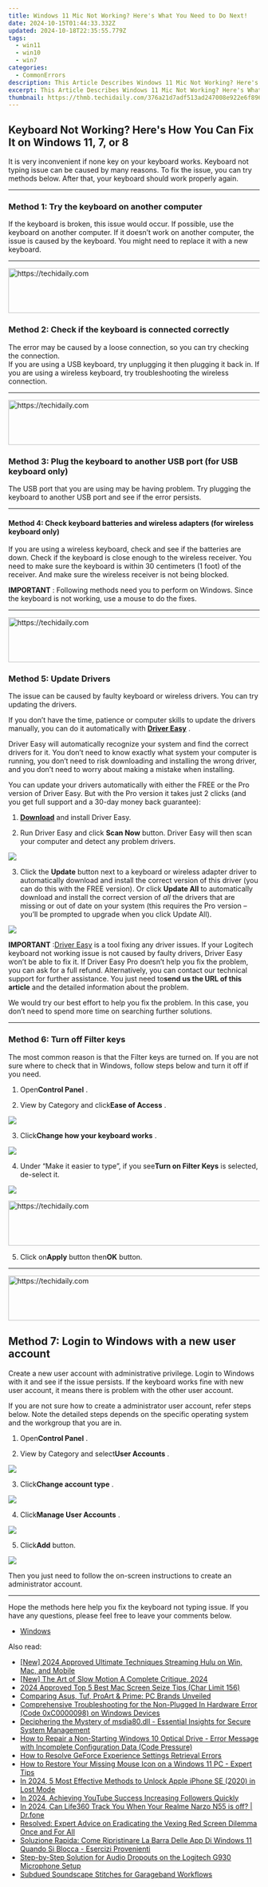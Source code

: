 ```yaml
---
title: Windows 11 Mic Not Working? Here's What You Need to Do Next!
date: 2024-10-15T01:44:33.332Z
updated: 2024-10-18T22:35:55.779Z
tags:
  - win11
  - win10
  - win7
categories:
  - CommonErrors
description: This Article Describes Windows 11 Mic Not Working? Here's What You Need to Do Next!
excerpt: This Article Describes Windows 11 Mic Not Working? Here's What You Need to Do Next!
thumbnail: https://thmb.techidaily.com/376a21d7adf513ad247008e922e6f8963a8f68fa243f110f1e6012bff2388fa5.jpg
---
```


## Keyboard Not Working? Here's How You Can Fix It on Windows 11, 7, or 8

It is very inconvenient if none key on your keyboard works. Keyboard not typing issue can be caused by many reasons. To fix the issue, you can try methods below. After that, your keyboard should work properly again.

---

### **Method 1: Try the keyboard on another computer**

 If the keyboard is broken, this issue would occur. If possible, use the keyboard on another computer. If it doesn’t work on another computer, the issue is caused by the keyboard. You might need to replace it with a new keyboard.

---

<!-- affiliate ads begin -->
<a href="https://appsumo.8odi.net/c/5597632/2100542/7443" target="_top" id="2100542">
  <img src="//a.impactradius-go.com/display-ad/7443-2100542" border="0" alt="https://techidaily.com" width="728" height="90"/>
</a>
<img height="0" width="0" src="https://appsumo.8odi.net/i/5597632/2100542/7443" style="position:absolute;visibility:hidden;" border="0" />
<!-- affiliate ads end -->

### **Method 2: Check if the keyboard is connected correctly**

 The error may be caused by a loose connection, so you can try checking the connection.  
 If you are using a USB keyboard, try unplugging it then plugging it back in.
 If you are using a wireless keyboard, try troubleshooting the wireless connection.

---

<!-- affiliate ads begin -->
<a href="https://appsumo.8odi.net/c/5597632/2043856/7443" target="_top" id="2043856">
  <img src="//a.impactradius-go.com/display-ad/7443-2043856" border="0" alt="https://techidaily.com" width="728" height="90"/>
</a>
<img height="0" width="0" src="https://appsumo.8odi.net/i/5597632/2043856/7443" style="position:absolute;visibility:hidden;" border="0" />
<!-- affiliate ads end -->

### **Method 3: Plug the keyboard to another USB port** (for USB keyboard only)

 The USB port that you are using may be having problem. Try plugging the keyboard to another USB port and see if the error persists.

---

#### **Method 4: Check keyboard batteries and wireless adapters** (for wireless keyboard only)

 If you are using a wireless keyboard, check and see if the batteries are down. Check if the keyboard is close enough to the wireless receiver. You need to make sure the keyboard is within 30 centimeters (1 foot) of the receiver. And make sure the wireless receiver is not being blocked.

**IMPORTANT** : Following methods need you to perform on Windows. Since the keyboard is not working, use a mouse to do the fixes.

---

<!-- affiliate ads begin -->
<a href="https://appsumo.8odi.net/c/5597632/2151894/7443" target="_top" id="2151894">
  <img src="//a.impactradius-go.com/display-ad/7443-2151894" border="0" alt="https://techidaily.com" width="728" height="90"/>
</a>
<img height="0" width="0" src="https://appsumo.8odi.net/i/5597632/2151894/7443" style="position:absolute;visibility:hidden;" border="0" />
<!-- affiliate ads end -->

### **Method 5: Update Drivers**

 The issue can be caused by faulty keyboard or wireless drivers. You can try updating the drivers.  

 If you don’t have the time, patience or computer skills to update the drivers manually, you can do it automatically with **[Driver Easy](https://tools.techidaily.com/drivereasy/download/)**  .

 Driver Easy will automatically recognize your system and find the correct drivers for it. You don’t need to know exactly what system your computer is running, you don’t need to risk downloading and installing the wrong driver, and you don’t need to worry about making a mistake when installing.

 You can update your drivers automatically with either the FREE or the Pro version of Driver Easy. But with the Pro version it takes just 2 clicks (and you get full support and a 30-day money back guarantee):

 1) **[Download](https://tools.techidaily.com/drivereasy/download/)**   and install Driver Easy.

 2) Run Driver Easy and click **Scan Now**   button. Driver Easy will then scan your computer and detect any problem drivers.

![](https://images.drivereasy.com/wp-content/uploads/2019/12/nvidia-driver-scan-1.jpg)

 3) Click the **Update** button next to a keyboard or wireless adapter driver to automatically download and install the correct version of this driver (you can do this with the FREE version). Or click **Update All**  to automatically download and install the correct version of _all_   the drivers that are missing or out of date on your system (this requires the Pro version – you’ll be prompted to upgrade when you click Update All).

![](https://images.drivereasy.com/wp-content/uploads/2019/12/nvidia-driver-update-2.jpg)

**IMPORTANT** :[Driver Easy](https://tools.techidaily.com/drivereasy/download/) is a tool fixing any driver issues. If your Logitech keyboard not working issue is not caused by faulty drivers, Driver Easy won’t be able to fix it. If Driver Easy Pro doesn’t help you fix the problem, you can ask for a full refund. Alternatively, you can contact our technical support for further assistance. You just need to**send us the URL of this article** and the detailed information about the problem.

 We would try our best effort to help you fix the problem. In this case, you don’t need to spend more time on searching further solutions.

---

### **Method 6: Turn off Filter keys**

 The most common reason is that the Filter keys are turned on. If you are not sure where to check that in Windows, follow steps below and turn it off if you need.

 1) Open**Control Panel** .

 2) View by Category and click**Ease of Access** .

![](https://images.drivereasy.com/wp-content/uploads/2017/03/img_58db5b2ae799b.jpg)

 3) Click**Change how your keyboard works** .

![](https://images.drivereasy.com/wp-content/uploads/2017/03/img_58db5b510dd3a.jpg)

 4) Under “Make it easier to type”, if you see**Turn on Filter Keys** is selected, de-select it.

![](https://images.drivereasy.com/wp-content/uploads/2017/03/img_58db5cdb2d390.png)

<!-- affiliate ads begin -->
<a href="https://aligracehair.sjv.io/c/5597632/1934292/19272" target="_top" id="1934292">
  <img src="//a.impactradius-go.com/display-ad/19272-1934292" border="0" alt="https://techidaily.com" width="728" height="90"/>
</a>
<img height="0" width="0" src="https://aligracehair.sjv.io/i/5597632/1934292/19272" style="position:absolute;visibility:hidden;" border="0" />
<!-- affiliate ads end -->

 5) Click on**Apply** button then**OK** button.

---

<!-- affiliate ads begin -->
<a href="https://appsumo.8odi.net/c/5597632/2130891/7443" target="_top" id="2130891">
  <img src="//a.impactradius-go.com/display-ad/7443-2130891" border="0" alt="https://techidaily.com" width="728" height="90"/>
</a>
<img height="0" width="0" src="https://appsumo.8odi.net/i/5597632/2130891/7443" style="position:absolute;visibility:hidden;" border="0" />
<!-- affiliate ads end -->

## **Method 7: Login to Windows with a new user account**

 Create a new user account with administrative privilege. Login to Windows with it and see if the issue persists. If the keyboard works fine with new user account, it means there is problem with the other user account.

 If you are not sure how to create a administrator user account, refer steps below. Note the detailed steps depends on the specific operating system and the workgroup that you are in.

 1) Open**Control Panel** .

 2) View by Category and select**User Accounts** .

![](https://images.drivereasy.com/wp-content/uploads/2017/03/img_58db6655aa8f2.jpg)

 3) Click**Change account type** .

![](https://images.drivereasy.com/wp-content/uploads/2017/03/img_58db6699eb94c.jpg)

 4) Click**Manage User Accounts** .

![](https://images.drivereasy.com/wp-content/uploads/2017/03/img_58db66af713c8.jpg)

 5) Click**Add** button.

![](https://images.drivereasy.com/wp-content/uploads/2017/03/img_58db6701387b9.png)

 Then you just need to follow the on-screen instructions to create an administrator account.

---

 Hope the methods here help you fix the keyboard not typing issue. If you have any questions, please feel free to leave your comments below.

* [Windows](https://tools.techidaily.com/drivereasy/download/)

<ins class="adsbygoogle"
     style="display:block"
     data-ad-format="autorelaxed"
     data-ad-client="ca-pub-7571918770474297"
     data-ad-slot="1223367746"></ins>

<ins class="adsbygoogle"
     style="display:block"
     data-ad-client="ca-pub-7571918770474297"
     data-ad-slot="8358498916"
     data-ad-format="auto"
     data-full-width-responsive="true"></ins>

<span class="atpl-alsoreadstyle">Also read:</span>
<div><ul>
<li><a href="https://digital-screen-recording.techidaily.com/new-2024-approved-ultimate-techniques-streaming-hulu-on-win-mac-and-mobile/"><u>[New] 2024 Approved Ultimate Techniques Streaming Hulu on Win, Mac, and Mobile</u></a></li>
<li><a href="https://some-approaches.techidaily.com/new-the-art-of-slow-motion-a-complete-critique-2024/"><u>[New] The Art of Slow Motion A Complete Critique, 2024</u></a></li>
<li><a href="https://screen-mirroring-recording.techidaily.com/2024-approved-top-5-best-mac-screen-seize-tips-char-limit-156/"><u>2024 Approved Top 5 Best Mac Screen Seize Tips (Char Limit 156)</u></a></li>
<li><a href="https://games-able.techidaily.com/comparing-asus-tuf-proart-and-prime-pc-brands-unveiled/"><u>Comparing Asus, Tuf, ProArt & Prime: PC Brands Unveiled</u></a></li>
<li><a href="https://common-error.techidaily.com/comprehensive-troubleshooting-for-the-non-plugged-in-hardware-error-code-0xc0000098-on-windows-devices/"><u>Comprehensive Troubleshooting for the Non-Plugged In Hardware Error (Code 0xC0000098) on Windows Devices</u></a></li>
<li><a href="https://common-error.techidaily.com/deciphering-the-mystery-of-msdia80dll-essential-insights-for-secure-system-management/"><u>Deciphering the Mystery of msdia80.dll - Essential Insights for Secure System Management</u></a></li>
<li><a href="https://common-error.techidaily.com/how-to-repair-a-non-starting-windows-10-optical-drive-error-message-with-incomplete-configuration-data-code-pressure/"><u>How to Repair a Non-Starting Windows 10 Optical Drive - Error Message with Incomplete Configuration Data (Code Pressure)</u></a></li>
<li><a href="https://common-error.techidaily.com/how-to-resolve-geforce-experience-settings-retrieval-errors/"><u>How to Resolve GeForce Experience Settings Retrieval Errors</u></a></li>
<li><a href="https://common-error.techidaily.com/how-to-restore-your-missing-mouse-icon-on-a-windows-11-pc-expert-tips/"><u>How to Restore Your Missing Mouse Icon on a Windows 11 PC - Expert Tips</u></a></li>
<li><a href="https://ios-unlock.techidaily.com/in-2024-5-most-effective-methods-to-unlock-apple-iphone-se-2020-in-lost-mode-by-drfone-ios/"><u>In 2024, 5 Most Effective Methods to Unlock Apple iPhone SE (2020) in Lost Mode</u></a></li>
<li><a href="https://vp-tips.techidaily.com/in-2024-achieving-youtube-success-increasing-followers-quickly/"><u>In 2024, Achieving YouTube Success Increasing Followers Quickly</u></a></li>
<li><a href="https://fake-location.techidaily.com/in-2024-can-life360-track-you-when-your-realme-narzo-n55-is-off-drfone-by-drfone-virtual-android/"><u>In 2024, Can Life360 Track You When Your Realme Narzo N55 is off? | Dr.fone</u></a></li>
<li><a href="https://common-error.techidaily.com/resolved-expert-advice-on-eradicating-the-vexing-red-screen-dilemma-once-and-for-all/"><u>Resolved: Expert Advice on Eradicating the Vexing Red Screen Dilemma Once and For All</u></a></li>
<li><a href="https://fox-place.techidaily.com/soluzione-rapida-come-ripristinare-la-barra-delle-app-di-windows-11-quando-si-blocca-esercizi-provenienti/"><u>Soluzione Rapida: Come Ripristinare La Barra Delle App Di Windows 11 Quando Si Blocca - Esercizi Provenienti</u></a></li>
<li><a href="https://common-error.techidaily.com/step-by-step-solution-for-audio-dropouts-on-the-logitech-g930-microphone-setup/"><u>Step-by-Step Solution for Audio Dropouts on the Logitech G930 Microphone Setup</u></a></li>
<li><a href="https://extra-hints.techidaily.com/subdued-soundscape-stitches-for-garageband-workflows/"><u>Subdued Soundscape Stitches for Garageband Workflows</u></a></li>
</ul></div>

